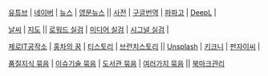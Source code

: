 [유튜브](https://www.youtube.com) | [네이버](https://www.naver.com) | [뉴스](https://news.naver.com) | [영문뉴스](https://english.hani.co.kr/arti/english_edition) || [사전](https://dict.naver.com) | [구글번역](https://translate.google.co.kr/?hl=ko&tab=TT) | [파파고](https://papago.naver.com/?sk=auto&tk=en) | [DeepL](https://www.deepl.com/en/write)  |

[날씨](https://www.weather.go.kr) | [지도](https://map.naver.com/) ||
[로워드 실검](https://loword.co.kr/keywordTrend) | [미디어 실검](https://kdx.kr/service/searchtrend/view) | [시그널 실검](https://signal.bz/)  |

[제로IT공작소](https://blog.naver.com/zmsgfc) | 
[홍차의 꿈](https://jsb000.tistory.com/) | 
[티스토리](https://www.tistory.com/category/current) | 
[브런치스토리](https://brunch.co.kr/now) || 
[Unsplash](https://unsplash.com/ko) | 
[키크니](https://imginn.com/keykney/) | 
[펀자이씨](https://imginn.com/punj_toon/)  |

[품질지식 묶음](./quality.md) | [이슈기술 묶음](./technology.md) | [도서관 묶음](./library.md) | [여러가지 묶음](./various.md) || [북마크관리](https://github.com/bigtom77/bookmark/tree/main)  
